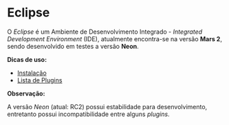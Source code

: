 # Eclipse

O *Eclipse* é um Ambiente de Desenvolvimento Integrado - *Integrated Development Environment* (IDE), atualmente encontra-se na versão **Mars 2**, sendo desenvolvido em testes a versão **Neon**.

**Dicas de uso:**
* [Instalação](instalacao.md)
* [Lista de Plugins](plugins.md)

**Observação:**

A versão *Neon* (atual: RC2) possui estabilidade para desenvolvimento, entretanto possui incompatibilidade entre alguns *plugins*.
